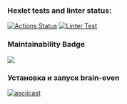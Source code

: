 ### Hexlet tests and linter status:
[![Actions Status](https://github.com/urtaevS/python-project-lvl1/workflows/hexlet-check/badge.svg)](https://github.com/urtaevS/python-project-lvl1/actions)
[![Linter Test](https://github.com/urtaevS/python-project-lvl1/actions/workflows/linter-test.yml/badge.svg)](https://github.com/urtaevS/python-project-lvl1/actions/workflows/linter-test.yml)
### Maintainability Badge
<a href=https://codeclimate.com/github/codeclimate/codeclimate/maintainability><img src=https://api.codeclimate.com/v1/badges/a99a88d28ad37a79dbf6/maintainability /></a>
### Установка и запуск brain-even
[![asciicast](https://asciinema.org/a/KJ9vUqY2MiCHG8MeD2oFdG9oq.svg)](https://asciinema.org/a/KJ9vUqY2MiCHG8MeD2oFdG9oq)
